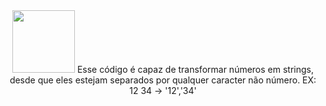 <div align="center" > <img width="100vw" src="https://img.icons8.com/external-flaticons-lineal-color-flat-icons/344/external-javascript-computer-programming-icons-flaticons-lineal-color-flat-icons-2.png"/>
Esse código é capaz de transformar números em strings, desde que eles estejam separados por qualquer caracter não número. 
EX: 12 34 -> '12','34'
